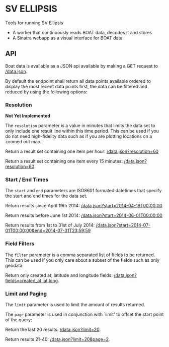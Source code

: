 SV ELLIPSIS
===========

Tools for running SV Ellipsis


* A worker that continuously reads BOAT data, decodes it and stores
* A Sinatra webapp as a visual interface for BOAT data


API
---

Boat data is available as a JSON api available by making a GET request to
[/data.json](http://live.ellipsis.voyage/data.json).

By default the endpoint shall return all data points available ordered to
display the most recent data points first, the data can be filtered and reduced
by using the following options:

### Resolution

**Not Yet Implemented**

The `resolution` parameter is a value in minutes that limits the data set to
only include one result line within this time period. This can be used if you
do not need high-fidelity data such as if you are plotting locations on a zoomed
out map.

Return a result set containing one item per hour:
    [/data.json?resolution=60](http://live.ellipsis.voyage/data.json?resolution=60)

Return a result set containing one item every 15 minutes:
    [/data.json?resolution=60](http://live.ellipsis.voyage/data.json?resolution=15)


### Start / End Times

The `start` and `end` parameters are ISO8601 formated datetimes that specify
the start and end times for the data set.

Return results since April 19th 2014:
    [/data.json?start=2014-04-19T00:00:00](http://live.ellipsis.voyage/data.json?start=2014-04-19T00:00:00)

Return results before June 1st 2014:
    [/data.json?start=2014-06-01T00:00:00](http://live.ellipsis.voyage/data.json?start=2014-06-01T00:00:00)

Return results from 1st to 31st of July 2014:
    [/data.json?start=2014-07-01T00:00:00&end=2014-07-31T23:59:59](http://live.ellipsis.voyage/data.json?start=2014-07-01T00:00:00&end=2014-07-31T23:59:59)


### Field Filters

The `filter` parameter is a comma separated list of fields to be returned. This
can be used if you only care about a subset of the fields such as only geodata.

Return only created at, latitude and longitude fields:
    [/data.json?fields=created_at,lat,long](http://live.ellipsis.voyage/data.json?fields=created_at,lat,long).


### Limit and Paging

The `limit` parameter is used to limit the amount of results returned.

The `page` parameter is used in conjunction with `limit' to offset the start
point of the query:

Return the last 20 results:
    [/data.json?limit=20](http://live.ellipsis.voyage/data.json?limit=20).

Return results 21-40:
    [/data.json?limit=20&page=2](http://live.ellipsis.voyage/data.json?limit=20&page=2).
